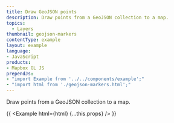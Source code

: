 ```yaml
---
title: Draw GeoJSON points
description: Draw points from a GeoJSON collection to a map.
topics:
  - Layers
thumbnail: geojson-markers
contentType: example
layout: example
language:
- JavaScript
products:
- Mapbox GL JS
prependJs:
- "import Example from '../../components/example';"
- "import html from './geojson-markers.html';"
---
```


Draw points from a GeoJSON collection to a map.

{{ <Example html={html} {...this.props} /> }}
